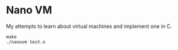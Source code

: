 # Nano VM

My attempts to learn about virtual machines and implement one in C.

```
make
./nanovm test.n
```
